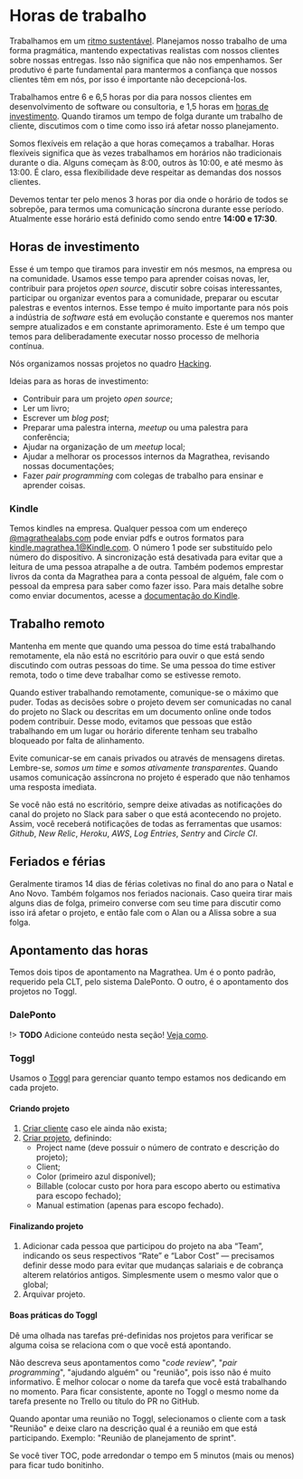 # Horas de trabalho

Trabalhamos em um [ritmo sustentável](http://www.extremeprogramming.org/rules/overtime.html). Planejamos nosso trabalho de uma forma pragmática, mantendo expectativas realistas com nossos clientes sobre nossas entregas. Isso não significa que não nos empenhamos. Ser produtivo é parte fundamental para mantermos a confiança que nossos clientes têm em nós, por isso é importante não decepcioná-los.

Trabalhamos entre 6 e 6,5 horas por dia para nossos clientes em desenvolvimento de software ou consultoria, e 1,5 horas em [horas de investimento](https://thoughtbot.com/playbook/our-company/time). Quando tiramos um tempo de folga durante um trabalho de cliente, discutimos com o time como isso irá afetar nosso planejamento.

Somos flexíveis em relação a que horas começamos a trabalhar. Horas flexíveis significa que às vezes trabalhamos em horários não tradicionais durante o dia. Alguns começam às 8:00, outros às 10:00, e até mesmo às 13:00. É claro, essa flexibilidade deve respeitar as demandas dos nossos clientes.

Devemos tentar ter pelo menos 3 horas por dia onde o horário de todos se sobrepõe, para termos uma comunicação síncrona durante esse período. Atualmente esse horário está definido como sendo entre **14:00 e 17:30**.

## Horas de investimento

Esse é um tempo que tiramos para investir em nós mesmos, na empresa ou na comunidade. Usamos esse tempo para aprender coisas novas, ler, contribuir para projetos _open source_, discutir sobre coisas interessantes, participar ou organizar eventos para a comunidade, preparar ou escutar palestras e eventos internos. Esse tempo é muito importante para nós pois a indústria de _software_ está em evolução constante e queremos nos manter sempre atualizados e em constante aprimoramento. Este é um tempo que temos para deliberadamente executar nosso processo de melhoria contínua.

Nós organizamos nossas projetos no quadro [Hacking](https://trello.com/b/ZrBmPW5n/mlabs-hacking).

Ideias para as horas de investimento:

* Contribuir para um projeto _open source_;
* Ler um livro;
* Escrever um _blog post_;
* Preparar uma palestra interna, _meetup_ ou uma palestra para conferência;
* Ajudar na organização de um _meetup_ local;
* Ajudar a melhorar os processos internos da Magrathea, revisando nossas documentações;
* Fazer _pair programming_ com colegas de trabalho para ensinar e aprender coisas.

### Kindle

Temos kindles na empresa. Qualquer pessoa com um endereço [@magrathealabs.com](@magrathealabs.com) pode enviar pdfs e outros formatos para [kindle.magrathea.1@Kindle.com](kindle.magrathea.1@Kindle.com). O número 1 pode ser substituído pelo número do dispositivo. A sincronização está desativada para evitar que a leitura de uma pessoa atrapalhe a de outra. Também podemos emprestar livros da conta da Magrathea para a conta pessoal de alguém, fale com o pessoal da empresa para saber como fazer isso. Para mais detalhe sobre como enviar documentos, acesse a [documentação do Kindle](https://www.amazon.com/gp/sendtokindle/email).

## Trabalho remoto

Mantenha em mente que quando uma pessoa do time está trabalhando remotamente, ela não está no escritório para ouvir o que está sendo discutindo com outras pessoas do time. Se uma pessoa do time estiver remota, todo o time deve trabalhar como se estivesse remoto.

Quando estiver trabalhando remotamente, comunique-se o máximo que puder. Todas as decisões sobre o projeto devem ser comunicadas no canal do projeto no Slack ou descritas em um documento online onde todos podem contribuir. Desse modo, evitamos que pessoas que estão trabalhando em um lugar ou horário diferente tenham seu trabalho bloqueado por falta de alinhamento.

Evite comunicar-se em canais privados ou através de mensagens diretas. Lembre-se, _somos um time_ e _somos ativamente transparentes_. Quando usamos comunicação assíncrona no projeto é esperado que não tenhamos uma resposta imediata.

Se você não está no escritório, sempre deixe ativadas as notificações do canal do projeto no Slack para saber o que está acontecendo no projeto. Assim, você receberá notificações de todas as ferramentas que usamos: _Github_, _New Relic_, _Heroku_, _AWS_, _Log Entries_, _Sentry_ and _Circle CI_.

## Feriados e férias

Geralmente tiramos 14 dias de férias coletivas no final do ano para o Natal e Ano Novo. Também folgamos nos feriados nacionais. Caso queira tirar mais alguns dias de folga, primeiro converse com seu time para discutir como isso irá afetar o projeto, e então fale com o Alan ou a Alissa sobre a sua folga.

## Apontamento das horas

Temos dois tipos de apontamento na Magrathea. Um é o ponto padrão, requerido pela CLT, pelo sistema DalePonto. O outro, é o apontamento dos projetos no Toggl.

### DalePonto

!> **TODO** Adicione conteúdo nesta seção! [Veja como](https://github.com/magrathealabs/playbook).

### Toggl

Usamos o [Toggl](https://www.toggl.com) para gerenciar quanto tempo estamos nos dedicando em cada projeto.

#### Criando projeto

1. [Criar cliente](https://toggl.com/app/workspaces/1954462/clients) caso ele ainda não exista;
2. [Criar projeto](https://toggl.com/app/projects/1954462/list/status/active/billable/both/page/1), definindo:
    * Project name (deve possuir o número de contrato e descrição do projeto);
    * Client;
    * Color (primeiro azul disponível);
    * Billable (colocar custo por hora para escopo aberto ou estimativa para escopo fechado);
    * Manual estimation (apenas para escopo fechado).

#### Finalizando projeto

1. Adicionar cada pessoa que participou do projeto na aba “Team”, indicando os seus respectivos “Rate” e “Labor Cost” — precisamos definir desse modo para evitar que mudanças salariais e de cobrança alterem relatórios antigos. Simplesmente usem o mesmo valor que o global;
2. Arquivar projeto.

#### Boas práticas do Toggl

Dê uma olhada nas tarefas pré-definidas nos projetos para verificar se alguma coisa se relaciona com o que você está apontando.

Não descreva seus apontamentos como "_code review_", "_pair programming_", "ajudando alguém" ou "reunião", pois isso não é muito informativo. É melhor colocar o nome da tarefa que você está trabalhando no momento. Para ficar consistente, aponte no Toggl o mesmo nome da tarefa presente no Trello ou título do PR no GitHub.

Quando apontar uma reunião no Toggl, selecionamos o cliente com a task "Reunião" e deixe claro na descrição qual é a reunião em que está participando. Exemplo: "Reunião de planejamento de sprint".

Se você tiver TOC, pode arredondar o tempo em 5 minutos (mais ou menos) para ficar tudo bonitinho.
